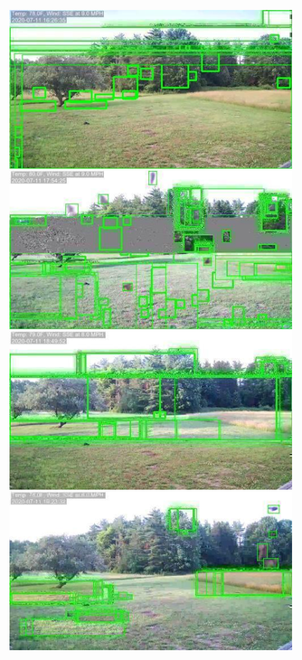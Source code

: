 ![20200711-162634-165639](in/20200711/20200711-162634-165639_0_.jpg)
![20200711-165644-172649](in/20200711/20200711-165644-172649_0_.jpg)
![20200711-172654-175659](in/20200711/20200711-172654-175659_0_.jpg)
![20200711-175704-182709](in/20200711/20200711-175704-182709_0_.jpg)
